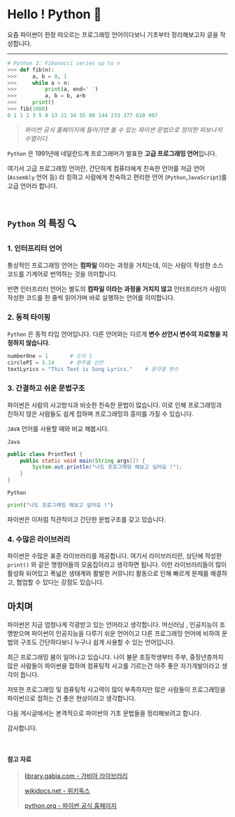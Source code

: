 # Hello ! Python 🐍

요즘 파이썬이 한창 떠오르는 프로그래밍 언어이다보니 기초부터 정리해보고자
글을 작성합니다.
___


```python
# Python 3: Fibonacci series up to n
>>> def fib(n):
>>>     a, b = 0, 1
>>>     while a < n:
>>>         print(a, end=' ')
>>>         a, b = b, a+b
>>>     print()
>>> fib(1000)
0 1 1 2 3 5 8 13 21 34 55 89 144 233 377 610 987
```

> _파이썬 공식 홈페이지에 들어가면 볼 수 있는 파이썬 문법으로 정의한 피보나치 수열이다._

`Python` 은 1991년에 네덜란드계 프로그래머가 발표한 **고급 프로그래밍 언어**입니다.

여기서 고급 프로그래밍 언어란, 간단하게 컴퓨터에게 친숙한 언어를 저급 언어
(`Assembly` 언어 등) 라 칭하고 사람에게 친숙하고 편리한 언어 (`Python`,`JavaScript`)를 고급 언어라 합니다.

<br>

## `Python` 의 특징 🔍

### 1. 인터프리터 언어

통상적인 프로그래밍 언어는 **컴파일** 이라는 과정을 거치는데, 이는 사람이 작성한 소스코드를 기계어로 번역하는 것을 의미합니다.

반면 인터프리터 언어는 별도의 **컴파일 이라는 과정을 거치지 않고** 인터프리터가 사람이 작성한 코드를 한 줄씩 읽어가며 바로 실행하는 언어를 의미합니다.

### 2. 동적 타이핑

`Python` 은 동적 타입 언어입니다.
다른 언어와는 다르게 **변수 선언시 변수의 자료형을 지정하지 않습니다.**

```python
numberOne = 1		# 숫자 1
circlePI = 3.14		# 원주율 선언
textLyrics = "This Text is Song Lyrics."	# 문자열 변수
```

### 3. 간결하고 쉬운 문법구조

파이썬은 사람의 사고방식과 비슷한 친숙한 문법이 많습니다.
이로 인해 프로그래밍과 친하지 않은 사람들도 쉽게 접하며 프로그래밍의 흥미를 가질 수 있습니다.

`JAVA` 언어를 사용할 때와 비교 해봅시다.

`Java`
```java
public class PrintTest {
	public static void main(String args[]) {
    	System.out.println("나도 프로그래밍 해보고 싶어요 !");
    }
}
```

`Python`
```python
print("나도 프로그래밍 해보고 싶어요 !")
```

파이썬은 이처럼 직관적이고 간단한 문법구조를 갖고 있습니다.

### 4. 수많은 라이브러리

파이썬은 수많은 표준 라이브러리를 제공합니다. 여기서 라이브러리란,
상단에 작성한 `print()` 와 같은 명령어들의 모음집이라고 생각하면 됩니다.
이런 라이브러리들이 많이 활성화 되어있고 폭넓은 생태계와 활발한 커뮤니티 활동으로 인해 빠르게 문제를 해결하고, 협업할 수 있다는 강점도 있습니다.


## 마치며

파이썬은 지금 엄청나게 각광받고 있는 언어라고 생각합니다.
머신러닝 , 인공지능이 조명받으며 파이썬이 인공지능을 다루기 쉬운 언어이고
다른 프로그래밍 언어에 비하여 문법의 구조도 간단하다보니 누구나 쉽게 사용할 수 있는 언어입니다.

최근 프로그래밍 붐이 일어나고 있습니다.
나이 불문 초등학생부터 주부, 중장년층까지 많은 사람들이 파이썬을 접하며 컴퓨팅적 사고를 기르는건 아주 좋은 자기개발이라고 생각이 듭니다. 

저또한 프로그래밍 및 컴퓨팅적 사고력이 많이 부족하지만 많은 사람들이 프로그래밍을 파이썬으로 접하는 건 좋은 현상이라고 생각합니다.

다음 게시글에서는 본격적으로 파이썬의 기초 문법들을 정리해보려고 합니다.

감사합니다.

<br>

#### 참고 자료

> <a href="https://library.gabia.com/">library.gabia.com - 가비아 라이브러리</a>
> 
> <a href="https://wikidocs.net/43">wikidocs.net - 위키독스</a>
> 
> <a href="https://www.python.org/">python.org - 파이썬 공식 홈페이지</a>